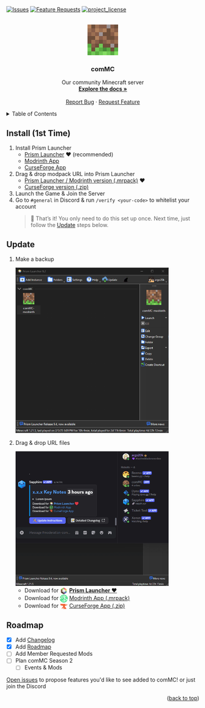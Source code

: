 <a id="readme-top"></a>

[![Issues][issues-shield]][issues-url]
[![Feature Requests][features-shield]][features-url]
[![project_license][license-shield]][license-url]

<!-- PROJECT LOGO -->
<br />
<div align="center">
  <a href="https://github.com/argo20k/comMC?tab=readme-ov-file#readme-top">
    <img src="common/assets/02 - logo - 512px.jpg" alt="Logo" width="80" height="80">
  </a>

<h3 align="center">comMC</h3>

  <p align="center">
    Our community Minecraft server
    <br />
    <a href="https://github.com/argo20k/comMC?tab=readme-ov-file#readme-top"><strong>Explore the docs »</strong></a>
    <br />
    <br />
    <a href="https://github.com/argo20k/comMC/issues/new?labels=bug&template=bug-report---.md">Report Bug</a>
    &middot;
    <a href="https://github.com/argo20k/comMC/issues/new?labels=enhancement&template=feature-request---.md">Request Feature</a>
  </p>
</div>

<!-- TABLE OF CONTENTS -->
<details>
  <summary>Table of Contents</summary>
  <ol>
    <li><a href="#install-1st-time">Install (1st Time)</a></li>
    <li><a href="#update">Update</a></li>
    <li><a href="#roadmap">Roadmap</a></li>
  </ol>
</details>

<!-- INSTALLATION -->

## Install (1st Time)

1. Install Prism Launcher
   - [Prism Launcher](https://prismlauncher.org/download/windows/) ❤️ (recommended)
   - [Modrinth App](https://modrinth.com/app)
   - [CurseForge App](https://www.curseforge.com/download/app)
2. Drag & drop modpack URL into Prism Launcher
   - [Prism Launcher / Modrinth version (.mrpack)](https://github.com/argo20k/comMC/releases/download/1.7.9/comMC-modrinth.mrpack) ❤️
   - [CurseForge version (.zip)](https://github.com/argo20k/comMC/releases/download/1.7.9/comMC-curseforge.zip)
3. Launch the Game & Join the Server
4. Go to `#general` in Discord & run `/verify <your-code>` to whitelist your account
   > 🎉 That’s it! You only need to do this set up once.
   > Next time, just follow the [Update](#update) steps below.

<!-- UPDATE -->

## Update

1. Make a backup

   <a href="common/assets/GitHub/backup_modpack_tutorial_progress_bar.gif">
    <img src="common/assets/GitHub/backup_modpack_tutorial_progress_bar.gif" alt="Backup Modpack Tutorial GIF" width="400"/>
   </a>

2. Drag & drop URL files

   <a href="common/assets/GitHub/update-modpack-tutorial_progress_bar.gif">
    <img src="common/assets/GitHub/update-modpack-tutorial_progress_bar.gif" alt="Update Modpack Tutorial GIF" width="400"/>
   </a>

   - Download for <img src="common/assets/Discord/prismlauncher.webp" alt="Prism Launcher" width="20" style="vertical-align: middle"/> [**Prism Launcher ❤️**](https://github.com/argo20k/comMC/releases/download/1.7.9/comMC-modrinth.mrpack)
   - Download for <img src="common/assets/Discord/modrinth.webp" alt="Modrinth" width="20" style="vertical-align: middle"/> [Modrinth App (.mrpack)](https://github.com/argo20k/comMC/releases/download/1.7.9/comMC-modrinth.mrpack)
   - Download for <img src="common/assets/Discord/curseforge.webp" alt="CurseForge" width="20" style="vertical-align: middle"/> [CurseForge App (.zip)](https://github.com/argo20k/comMC/releases/download/1.7.9/comMC-curseforge.zip)

<!-- ROADMAP -->

## Roadmap

- [x] Add [Changelog](CHANGELOG.md)
- [x] Add [Roadmap](#roadmap)
- [ ] Add Member Requested Mods
- [ ] Plan comMC Season 2
  - [ ] Events & Mods

[Open issues](https://github.com/argo20k/comMC/issues/new?labels=enhancement&template=feature-request---.md) to propose features you'd like to see added to comMC! or just join the Discord

<p align="right">(<a href="#readme-top">back to top</a>)</p>

<!-- MARKDOWN LINKS & common/assets -->
<!-- https://www.markdownguide.org/basic-syntax/#reference-style-links -->

[issues-shield]: https://img.shields.io/github/issues/argo20k/comMC.svg?style=for-the-badge
[issues-url]: https://github.com/argo20k/comMC/issues
[features-shield]: https://img.shields.io/badge/-Features-black.svg?style=for-the-badge&logo=linkedin&colorB=555
[features-url]: https://github.com/argo20k/comMC/issues?q=label%3Aenhancement
[license-shield]: https://img.shields.io/github/license/argo20k/comMC.svg?style=for-the-badge
[license-url]: https://github.com/argo20k/comMC/blob/main/LICENSE
